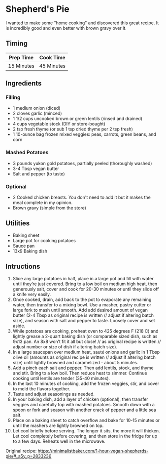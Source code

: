 # Shepherd's Pie

I wanted to make some "home cooking" and discovered this great recipe. It is
incredibly good and even better with brown gravy over it.

## Timing

| Prep Time  | Cook Time  |
| ---------- | ---------- |
| 15 Minutes | 45 Minutes |

## Ingredients

### Filling

- 1 medium onion (diced)
- 2 cloves garlic (minced)
- 1 1/2 cups uncooked brown or green lentils (rinsed and drained)
- 4 cups vegetable stock (DIY or store-bought)
- 2 tsp fresh thyme (or sub 1 tsp dried thyme per 2 tsp fresh)
- 1 10-ounce bag frozen mixed veggies: peas, carrots, green beans, and corn

### Mashed Potatoes

- 3 pounds yukon gold potatoes, partially peeled (thoroughly washed)
- 3-4 Tbsp vegan butter
- Salt and pepper (to taste)

### Optional

- 2 Cooked chicken breasts. You don't need to add it but it makes the meal
  complete in my opinion.
- Brown gravy (simple from the store)

## Utilities

- Baking sheet
- Large pot for cooking potatoes
- Sauce pan
- 13x9 Baking dish

## Intructions

1. Slice any large potatoes in half, place in a large pot and fill with water
   until they’re just covered. Bring to a low boil on medium high heat, then
   generously salt, cover and cook for 20-30 minutes or until they slide off a
   knife very easily.
2. Once cooked, drain, add back to the pot to evaporate any remaining water,
   then transfer to a mixing bowl. Use a masher, pastry cutter or large fork to
   mash until smooth. Add add desired amount of vegan butter (2-4 Tbsp as
   original recipe is written // adjust if altering batch size), and season
   with salt and pepper to taste. Loosely cover and set aside.
3. While potatoes are cooking, preheat oven to 425 degrees F (218 C) and
   lightly grease a 2-quart baking dish (or comparable sized dish, such as 9x13
   pan. An 8x8 won’t fit it all but close! // as original recipe is written //
   adjust number or size of dish if altering batch size).
4. In a large saucepan over medium heat, sauté onions and garlic in 1 Tbsp
   olive oil (amounts as original recipe is written // adjust if altering batch
   size) until lightly browned and caramelized - about 5 minutes.
5. Add a pinch each salt and pepper. Then add lentils, stock, and thyme and
   stir. Bring to a low boil. Then reduce heat to simmer. Continue cooking
   until lentils are tender (35-40 minutes).
6. In the last 10 minutes of cooking, add the frozen veggies, stir, and cover
   to meld the flavors together.
7. Taste and adjust seasonings as needed.
8. In your baking dish, add a layer of chicken (optional), then transfer
   veggies and carefully top with mashed potatoes. Smooth down with a spoon or
   fork and season with another crack of pepper and a little sea salt.
9. Place on a baking sheet to catch overflow and bake for 10-15 minutes or
   until the mashers are lightly browned on top.
10. Let cool briefly before serving. The longer it sits, the more it will
    thicken. Let cool completely before covering, and then store in the fridge
    for up to a few days. Reheats well in the microwave.

Original recipe: https://minimalistbaker.com/1-hour-vegan-shepherds-pie/#_a5y_p=2833236
